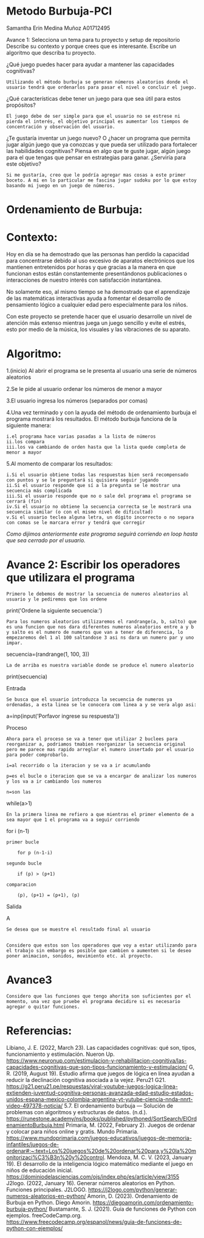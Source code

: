 # Metodo Burbuja-PCI
Samantha Erin Medina Muñoz A01712495

Avance 1: Selecciona un tema para tu proyecto y setup de repositorio Describe su contexto y porque crees que es interesante. Escribe un algoritmo que describa tu proyecto.

¿Qué juego puedes hacer para ayudar a mantener las capacidades cognitivas?

	Utilizando el método burbuja se generan números aleatorios donde el usuario tendrá que ordenarlos para pasar el nivel o concluir el juego.

¿Qué características debe tener un juego para que sea útil para estos propósitos?

	El juego debe de ser simple para que el usuario no se estrese ni pierda el interés, el objetivo principal es aumentar los tiempos de concentración y observación del usuario. 

¿Te gustaría inventar un juego nuevo? O ¿hacer un programa que permita jugar algún juego que ya conozcas y que pueda ser utilizado para fortalecer las habilidades cognitivas? Piensa en algo que te guste jugar, algún juego para el que tengas que pensar en estrategias para ganar. ¿Serviría para este objetivo?
	
 	Si me gustaría, creo que le podría agregar mas cosas a este primer boceto. A mi en lo particular me fascina jugar sudoku por lo que estoy basando mi juego en un juego de números. 
 
# Ordenamiento de Burbuja: 
# Contexto: 
Hoy en día se ha demostrado que las personas han perdido la capacidad para concentrarse debido al uso excesivo de aparatos electrónicos que los mantienen entretenidos por horas y que gracias a la manera en que funcionan estos están constantemente presentándonos publicaciones o interacciones de nuestro interés con satisfacción instantánea.

No solamente eso, al mismo tiempo se ha demostrado que el aprendizaje de las matemáticas interactivas ayuda a fomentar el desarrollo de pensamiento lógico a cualquier edad pero especialmente para los niños. 

Con este proyecto se pretende hacer que el usuario desarrolle un nivel de atención más extenso mientras juega un juego sencillo y evite el estrés, esto por medio de la música, los visuales y las vibraciones de su aparato. 
	
# Algoritmo: 

1.(inicio) Al abrir el programa se le presenta al usuario una serie de números aleatorios 

2.Se le pide al usuario ordenar los números de menor a mayor 

3.El usuario ingresa los números (separados por comas) 

4.Una vez terminado y con la ayuda del método de ordenamiento burbuja el programa mostrará los resultados. El método burbuja funciona de la siguiente manera: 

	i.el programa hace varias pasadas a la lista de números
 	ii.los compara 
  	iii.los va cambiando de orden hasta que la lista quede completa de menor a mayor  

5.Al momento de comparar los resultados:

	i.Si el usuario obtiene todas las respuestas bien será recompensado con puntos y se le preguntará si quisiera seguir jugando
	ii.Si el usuario responde que sí a la pregunta se le mostrar una secuencia más complicada 
	iii.Si el usuario responde que no o sale del programa el programa se cerrará (fin)
	iv.Si el usuario no obtiene la secuencia correcta se le mostrará una secuencia similar (o con el mismo nivel de dificultad) 
	v.Si el usuario teclea alguna letra, un dígito incorrecto o no separa con comas se le marcara error y tendrá que corregir

*Como dijimos anteriormente este programa seguirá corriendo en loop hasta que sea cerrado por el usuario.*

# Avance 2: Escribir los operadores que utilizara el programa 

	Primero le debemos de mostrar la secuencia de numeros aleatorios al usuario y le pediremos que los ordene
print('Ordene la siguiente secuencia:')

	Para los numeros aleatorios utilizaremos el randrange(a, b, salto) que es una funcion que nos dara diferentes numeros aleatorios entre a y b y salto es el numero de numeros que van a tener de diferencia, lo empezaremos del 1 al 100 saltandose 3 asi ns dara un numero par y uno impar.

secuencia=(randrange(1, 100, 3))

 	La de arriba es nuestra variable donde se produce el numero aleatorio
 
print(secuencia)

Entrada 

	Se busca que el usuario introduzca la secuencia de numeros ya ordenadas, a esta linea se le conocera com linea a y se vera algo asi:

 a=inp(input('Porfavor ingrese su respuesta'))

Proceso

	Ahora para el proceso se va a tener que utilizar 2 buclees para reorganizar a, podriamos tmabien reorganizar la secuencia original pero me parece mas rapido arreglar el numero insertado por el usuario para poder comprobarlo.

 	i=al recorrido o la iteracion y se va a ir acumulando

  	p=es el bucle o iteracion que se va a encargar de analizar los numeros y los va a ir cambiando los numeros

   	n=son las 


while(a>1)

	En la primera linea me refiero a que mientras el primer elemento de a sea mayor que 1 el programa va a seguir corriendo
 
 for i (n-1)

	primer bucle
 
        for p (n-1-i)

	segundo bucle 

	    if (p) > (p+1)

	comparacion
	
		(p), (p+1) = (p+1), (p)

Salida

A

 	Se desea que se muestre el resultado final al usuario


	Considero que estos son los operadores que voy a estar utilizando para el trabajo sin embargo es posible que cambien o aumenten si le deseo poner animacion, sonidos, movimiento etc. al proyecto.


 # Avance3

	Considero que las funciones que tengo ahorita son suficientes por el momento, una vez que pruebe el programa decidire si es necesario agregar o quitar funciones. 
 
# Referencias: 
Libiano, J. E. (2022, March 23). Las capacidades cognitivas: qué son, tipos, funcionamiento y estimulación. Nueron Up. https://www.neuronup.com/estimulacion-y-rehabilitacion-cognitiva/las-capacidades-cognitivas-que-son-tipos-funcionamiento-y-estimulacion/
G, R. (2019, August 19). Estudio afirma que juegos de lógica en línea ayudan a reducir la declinación cognitiva asociada a la vejez. Peru21 G21. https://g21.peru21.pe/respuestas/viral-youtube-juegos-logica-linea-extienden-juventud-cognitiva-personas-avanzada-edad-estudio-estados-unidos-espana-mexico-colombia-argentina-yt-yutube-ciencia-nnda-nnrt-video-497378-noticia/
5.7. El ordenamiento burbuja — Solución de problemas con algoritmos y estructuras de datos. (n.d.). https://runestone.academy/ns/books/published/pythoned/SortSearch/ElOrdenamientoBurbuja.html
Primaria, M. (2022, February 2). Juegos de ordenar y colocar para niños online y gratis. Mundo Primaria. https://www.mundoprimaria.com/juegos-educativos/juegos-de-memoria-infantiles/juegos-de-ordenar#:~:text=Los%20juegos%20de%20ordenar%20para,y%20la%20monitorizaci%C3%B3n%20y%20control.
Mendoza, M. C. V. (2023, January 19). El desarrollo de la inteligencia lógico matemático mediante el juego en niños de educación inicial. https://dominiodelasciencias.com/ojs/index.php/es/article/view/3155
J2logo. (2022, January 16). Generar números aleatorios en Python. Funciones principales. J2LOGO. https://j2logo.com/python/generar-numeros-aleatorios-en-python/
Amorin, D. (2023). Ordenamiento de Burbuja en Python. Diego Amorin. https://diegoamorin.com/ordenamiento-burbuja-python/
Bustamante, S. J. (2021). Guía de funciones de Python con ejemplos. freeCodeCamp.org. https://www.freecodecamp.org/espanol/news/guia-de-funciones-de-python-con-ejemplos/
